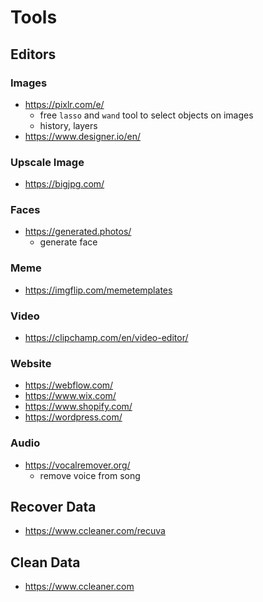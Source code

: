 # Tools

## Editors

### Images
- https://pixlr.com/e/
  - free `lasso` and `wand` tool to select objects on images
  - history, layers
- https://www.designer.io/en/

### Upscale Image
- https://bigjpg.com/

### Faces
- https://generated.photos/
  - generate face

### Meme
- https://imgflip.com/memetemplates

### Video
- https://clipchamp.com/en/video-editor/

### Website
- https://webflow.com/
- https://www.wix.com/
- https://www.shopify.com/
- https://wordpress.com/

### Audio
- https://vocalremover.org/
  - remove voice from song

## Recover Data
- https://www.ccleaner.com/recuva

## Clean Data
- https://www.ccleaner.com
